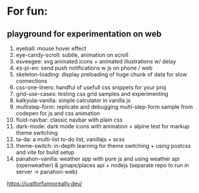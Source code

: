 # For fun:
## playground for experimentation on web

1. eyeball: mouse hover effect
2. eye-candy-scroll: subtle, animation on scroll
3. esveegee: svg animated icons + animated illustrations w/ delay
4. es-pi-en: send push notifications w js on phone / web
5. skeleton-loading: display preloading of huge chunk of data for slow connections
6. css-one-liners: handful of usefull css snippets for your proj
7. grid-use-cases: testing css grid samples and experimenting
8. kalkyula-vanilla: simple calculator in vanilla js
9. multistep-form: replicate and debugging multi-step-form sample from codepen for js and css animation
10. fluid-navbar: classic navbar with plain css
11. dark-mode: dark mode icons with animation + alpine test for markup theme switching
12. ta-da: a multi-list to-do list, vanillajs + scss
13. theme-switch: in-depth learning for theme switching + using postcss and vite for build setup
14. panahon-vanilla: weather app with pure js and using weather api (openweather) & gmaps/places api + nodejs (separate repo to run in server -> panahon-web)

https://justforfunnoreally.dev/